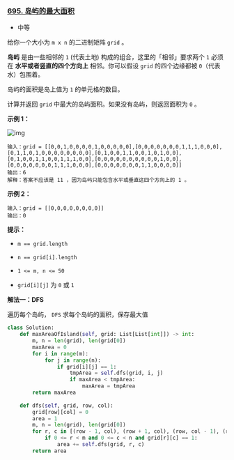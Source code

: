 ### [695. 岛屿的最大面积](https://leetcode.cn/problems/max-area-of-island/)

- 中等

给你一个大小为 `m x n` 的二进制矩阵 `grid` 。

**岛屿** 是由一些相邻的 `1` (代表土地) 构成的组合，这里的「相邻」要求两个 `1` 必须在 **水平或者竖直的四个方向上** 相邻。你可以假设 `grid` 的四个边缘都被 `0`（代表水）包围着。

岛屿的面积是岛上值为 `1` 的单元格的数目。

计算并返回 `grid` 中最大的岛屿面积。如果没有岛屿，则返回面积为 `0` 。

**示例 1：**

 ![img](https://assets.leetcode.com/uploads/2021/05/01/maxarea1-grid.jpg)

```
输入：grid = [[0,0,1,0,0,0,0,1,0,0,0,0,0],[0,0,0,0,0,0,0,1,1,1,0,0,0],[0,1,1,0,1,0,0,0,0,0,0,0,0],[0,1,0,0,1,1,0,0,1,0,1,0,0],[0,1,0,0,1,1,0,0,1,1,1,0,0],[0,0,0,0,0,0,0,0,0,0,1,0,0],[0,0,0,0,0,0,0,1,1,1,0,0,0],[0,0,0,0,0,0,0,1,1,0,0,0,0]]
输出：6
解释：答案不应该是 11 ，因为岛屿只能包含水平或垂直这四个方向上的 1 。
```

**示例 2：**

```
输入：grid = [[0,0,0,0,0,0,0,0]]
输出：0
```

**提示：**

- `m == grid.length`
- `n == grid[i].length`

- `1 <= m, n <= 50`
- `grid[i][j]` 为 `0` 或 `1`

**解法一：DFS**

遍历每个岛屿， `DFS` 求每个岛屿的面积，保存最大值

```python
class Solution:
    def maxAreaOfIsland(self, grid: List[List[int]]) -> int:
        m, n = len(grid), len(grid[0])
        maxArea = 0
        for i in range(m):
            for j in range(n):
                if grid[i][j] == 1:
                    tmpArea = self.dfs(grid, i, j)
                    if maxArea < tmpArea:
                        maxArea = tmpArea
        return maxArea
    
    def dfs(self, grid, row, col):
        grid[row][col] = 0
        area = 1
        m, n = len(grid), len(grid[0])
        for r, c in [(row - 1, col), (row + 1, col), (row, col - 1), (row, col + 1)]:
            if 0 <= r < m and 0 <= c < n and grid[r][c] == 1:
                area += self.dfs(grid, r, c)
        return area
```

